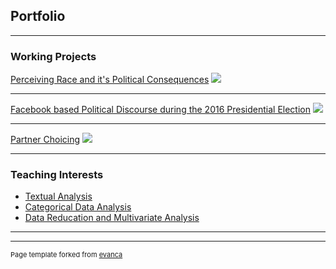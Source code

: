 ## Portfolio

---

### Working Projects

[Perceiving Race and it's Political Consequences](/sample_page)
<img src="images/dummy_thumbnail.jpg?raw=true"/>

---
[Facebook based Political Discourse during the 2016 Presidential Election](/pdf/sample_presentation.pdf)
<img src="images/dummy_thumbnail.jpg?raw=true"/>

---
[Partner Choicing](http://example.com/)
<img src="images/dummy_thumbnail.jpg?raw=true"/>

---

### Teaching Interests

- [Textual Analysis](http://example.com/)
- [Categorical Data Analysis](http://example.com/)
- [Data Reducation and Multivariate Analysis](http://example.com/)

---




---
<p style="font-size:11px">Page template forked from <a href="https://github.com/evanca/quick-portfolio">evanca</a></p>
<!-- Remove above link if you don't want to attibute -->
